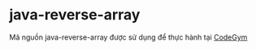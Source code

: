 # java-reverse-array
Mã nguồn java-reverse-array được sử dụng để thực hành tại [CodeGym](https://codegym.vn)
